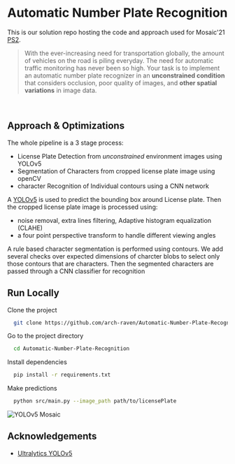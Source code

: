 
# Automatic Number Plate Recognition

This is our solution repo hosting the code and approach used for Mosaic'21 [PS2](./Mosaic'21_PS2.pdf).
<br>
> With the ever-increasing need for transportation globally, the amount of vehicles on the road is piling everyday. The need for automatic traffic monitoring has never been so high. Your task is to implement an automatic number plate recognizer in an **unconstrained condition** that considers occlusion, poor quality of images, and **other spatial variations** in image data.
<br>

## Approach & Optimizations

The whole pipeline is a 3 stage process:

- License Plate Detection from _unconstrained_ environment images using YOLOv5
- Segmentation of Characters from cropped license plate image using openCV
- character Recognition of Individual contours using a CNN network

A [YOLOv5](#acknowledgements) is used to predict the bounding box around License plate. Then the cropped license plate image is processed using:

- noise removal, extra lines filtering, Adaptive histogram equalization (CLAHE)
- a four point perspective transform to handle different viewing angles

A rule based character segmentation is performed using contours. We add several checks over expected dimensions of charcter blobs to select only those contours that are characters. Then the segmented characters are passed through a CNN classifier for recognition

## Run Locally

Clone the project

```bash
  git clone https://github.com/arch-raven/Automatic-Number-Plate-Recognition.git
```

Go to the project directory

```bash
  cd Automatic-Number-Plate-Recognition
```

Install dependencies

```bash
  pip install -r requirements.txt
```

Make predictions

```bash
  python src/main.py --image_path path/to/licensePlate
```

![YOLOv5 Mosaic](media/media_images_Validation_9_0.jpg)

## Acknowledgements

- [Ultralytics YOLOv5](https://github.com/ultralytics/yolov5)
